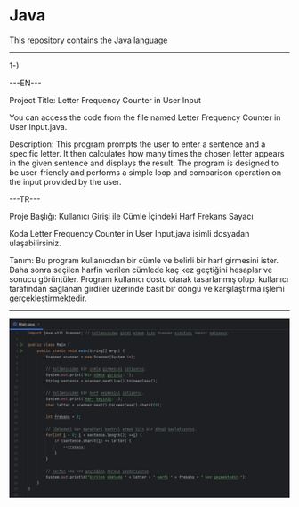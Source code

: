 # Java
This repository contains the Java language
******************************************

1-)

---EN---

Project Title:
Letter Frequency Counter in User Input

You can access the code from the file named Letter Frequency Counter in User Input.java.

Description:
This program prompts the user to enter a sentence and a specific letter. It then calculates how many times the chosen letter appears in the given sentence and displays the result. The program is designed to be user-friendly and performs a simple loop and comparison operation on the input provided by the user.

---TR---

Proje Başlığı:
Kullanıcı Girişi ile Cümle İçindeki Harf Frekans Sayacı

Koda Letter Frequency Counter in User Input.java isimli dosyadan ulaşabilirsiniz.

Tanım:
Bu program kullanıcıdan bir cümle ve belirli bir harf girmesini ister. Daha sonra seçilen harfin verilen cümlede kaç kez geçtiğini hesaplar ve sonucu görüntüler. Program kullanıcı dostu olarak tasarlanmış olup, kullanıcı tarafından sağlanan girdiler üzerinde basit bir döngü ve karşılaştırma işlemi gerçekleştirmektedir.
*******************************************

<img src="images/Letter Frequency Counter in User Input SS.png">
